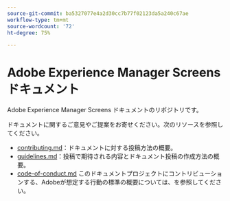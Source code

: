 ```yaml
---
source-git-commit: ba5327077e4a2d30cc7b77f02123da5a240c67ae
workflow-type: tm+mt
source-wordcount: '72'
ht-degree: 75%

---
```

# Adobe Experience Manager Screens ドキュメント

Adobe Experience Manager Screens ドキュメントのリポジトリです。

ドキュメントに関するご意見やご提案をお寄せください。次のリソースを参照してください。

* [contributing.md](contributing.md)：ドキュメントに対する投稿方法の概要。
* [guidelines.md](guidelines.md)：投稿で期待される内容とドキュメント投稿の作成方法の概要。
* [code-of-conduct.md](code-of-conduct.md) このドキュメントプロジェクトにコントリビューションする、Adobeが想定する行動の標準の概要については、を参照してください。
